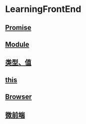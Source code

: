 # LearningFrontEnd

## [Promise](https://github.com/nolanlin/learningFrontEnd/tree/main/learnPromise/)

## [Module](https://github.com/nolanlin/learningFrontEnd/tree/main/learnModule)

## [类型、值](https://github.com/nolanlin/learningFrontEnd/tree/main/learnTypeAndValue)

## [this](https://github.com/nolanlin/learningFrontEnd/tree/main/learnThis)

## [Browser](https://github.com/nolanlin/learningFrontEnd/tree/main/learnBrowser)

## [微前端](https://github.com/nolanlin/learningFrontEnd/tree/main/learnSingleSpa)
